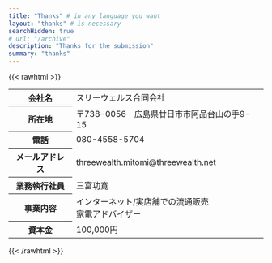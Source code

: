 ```yaml
---
title: "Thanks" # in any language you want
layout: "thanks" # is necessary
searchHidden: true
# url: "/archive"
description: "Thanks for the submission"
summary: "thanks"
---
```


{{< rawhtml >}}
<table class="kaisha">
   <tr>
      <th>会社名</th>
      <td>スリーウェルス合同会社</td>
   </tr>
   <tr>
      <th>所在地</th>
      <td>〒738-0056　広島県廿日市市阿品台山の手9-15</td>
   </tr>
   <tr>
      <th>電話</th>
      <td>080-4558-5704</td>
   </tr>
   <tr>
      <th>メールアドレス</th>
      <td>threewealth.mitomi@threewealth.net</td>
   </tr>
   <tr>
      <th>業務執行社員</th>
      <td>三富功寛</td>
   </tr>
   <tr>
      <th>事業内容</th>
      <td>
        インターネット/実店舗での流通販売<br>
        家電アドバイザー
      </td>
   </tr>
   <tr>
      <th>資本金</th>
      <td>100,000円</td>
   </tr>
</table>

{{< /rawhtml >}}
